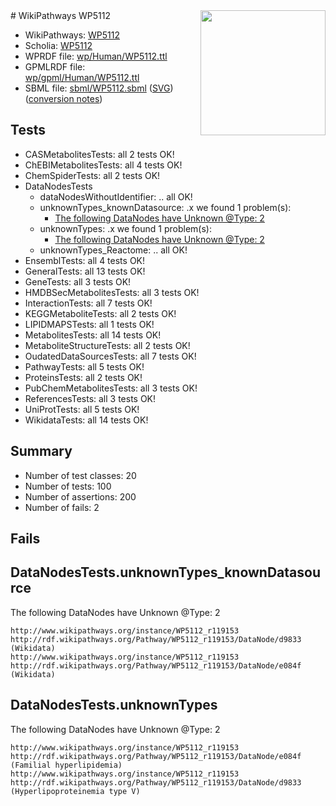 <img style="float: right; width: 200px" src="../logo.png" />
# WikiPathways WP5112

* WikiPathways: [WP5112](https://identifiers.org/wikipathways:WP5112)
* Scholia: [WP5112](https://scholia.toolforge.org/wikipathways/WP5112)
* WPRDF file: [wp/Human/WP5112.ttl](../wp/Human/WP5112.ttl)
* GPMLRDF file: [wp/gpml/Human/WP5112.ttl](../wp/gpml/Human/WP5112.ttl)
* SBML file: [sbml/WP5112.sbml](../sbml/WP5112.sbml) ([SVG](../sbml/WP5112.svg)) ([conversion notes](../sbml/WP5112.txt))

## Tests
* CASMetabolitesTests: all 2 tests OK!
* ChEBIMetabolitesTests: all 4 tests OK!
* ChemSpiderTests: all 2 tests OK!
* DataNodesTests
    * dataNodesWithoutIdentifier: .. all OK!
    * unknownTypes_knownDatasource: .x we found 1 problem(s):
        * [The following DataNodes have Unknown @Type: 2](#904516d7)
    * unknownTypes: .x we found 1 problem(s):
        * [The following DataNodes have Unknown @Type: 2](#839973e0)
    * unknownTypes_Reactome: .. all OK!
* EnsemblTests: all 4 tests OK!
* GeneralTests: all 13 tests OK!
* GeneTests: all 3 tests OK!
* HMDBSecMetabolitesTests: all 3 tests OK!
* InteractionTests: all 7 tests OK!
* KEGGMetaboliteTests: all 2 tests OK!
* LIPIDMAPSTests: all 1 tests OK!
* MetabolitesTests: all 14 tests OK!
* MetaboliteStructureTests: all 2 tests OK!
* OudatedDataSourcesTests: all 7 tests OK!
* PathwayTests: all 5 tests OK!
* ProteinsTests: all 2 tests OK!
* PubChemMetabolitesTests: all 3 tests OK!
* ReferencesTests: all 3 tests OK!
* UniProtTests: all 5 tests OK!
* WikidataTests: all 14 tests OK!


## Summary

* Number of test classes: 20
* Number of tests: 100
* Number of assertions: 200
* Number of fails: 2

## Fails

<a name="904516d7" />

## DataNodesTests.unknownTypes_knownDatasource

The following DataNodes have Unknown @Type: 2
```
http://www.wikipathways.org/instance/WP5112_r119153 http://rdf.wikipathways.org/Pathway/WP5112_r119153/DataNode/d9833 (Wikidata)
http://www.wikipathways.org/instance/WP5112_r119153 http://rdf.wikipathways.org/Pathway/WP5112_r119153/DataNode/e084f (Wikidata)
```

<a name="839973e0" />

## DataNodesTests.unknownTypes

The following DataNodes have Unknown @Type: 2
```
http://www.wikipathways.org/instance/WP5112_r119153 http://rdf.wikipathways.org/Pathway/WP5112_r119153/DataNode/e084f (Familial hyperlipidemia)
http://www.wikipathways.org/instance/WP5112_r119153 http://rdf.wikipathways.org/Pathway/WP5112_r119153/DataNode/d9833 (Hyperlipoproteinemia type V)
```

